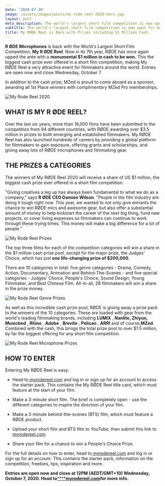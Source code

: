 ```yaml
---
date: '2020-07-30'
image: /assets/images/posts/my-rode-reel-2020-hero.jpg
layout: post
meta_description: The world's largest short film competition is now open for entries.
subtitle: The world's largest short film competition is now open for entries.
title: My RØDE Reel is Back with Prizes including $1 Million Cash
---
```


**R ØDE Microphones** is back with the World's Largest Short Film Competition, **My R ØDE Reel**. Now in its 7th year, RØDE has once again upped the ante with a **monumental** **$1 million in cash to be won.** This the biggest cash prize ever offered in a short film competition, making My RØDE Reel a very attractive event for filmmakers around the world. Entries are open now and close Wednesday, October 7.

In addition to the cash prize, MZed is proud to come aboard as a sponsor, awarding all 1st Place winners with complimentary MZed Pro memberships.

![My Rode Reel 2020](https://mzed-cdn1.sfo2.cdn.digitaloceanspaces.com/images/news/my-rode-reel-2020-announcement.jpg)

## **WHAT IS MY R ØDE REEL?**

Over the last six years, more than 16,000 films have been submitted to the competition from 94 different countries, with RØDE awarding over $3.5 million in prizes to both emerging and established filmmakers. My RØDE Reel has also launched hundreds of careers by providing a global platform for filmmakers to gain exposure, offering grants and scholarships, and giving away lots of RØDE microphones and filmmaking gear.

## **THE PRIZES & CATEGORIES**

The winners of My RØDE Reel 2020 will receive a share of US $1 million, the biggest cash prize ever offered in a short film competition.

"Giving creatives a leg up has always been fundamental to what we do as a company," says **R ØDE CEO Damien Wilson**. "People in the film industry are doing it tough right now. This year, we wanted to not only give entrants the chance to win RØDE mics and awesome gear, but also offer a substantial amount of money to help kickstart the career of the next big thing, fund new projects, or cover living expenses so filmmakers can continue to work through these trying times. This money will make a big difference for a lot of people."

![My Rode Reel Prizes](https://mzed-cdn1.sfo2.cdn.digitaloceanspaces.com/images/news/my-rode-reel-judges-prize.jpg)

The top three films for each of the competition categories will win a share in the $1 million cash prize pool, except for the major prize, the Judges' Choice, which has just **one life-changing prize of $200,000**.

There are 10 categories in total: five genre categories - Drama, Comedy, Action, Documentary, Animation and Behind-The-Scenes - and five special categories - Judges' Choice, People's Choice, Sound Design, Young Filmmaker, and Best Chinese Film. All-in-all, 28 filmmakers will win a share in the prize money.

![My Rode Reel Genre Prizes](https://mzed-cdn1.sfo2.cdn.digitaloceanspaces.com/images/news/my-rode-reel-special-prizes.jpg)

As well as this incredible cash prize pool, RØDE is giving away a prize pack to the winners of the 10 categories. These are loaded with gear from the world's leading filmmaking brands, including **LUMIX** , **Nanlite, Zhiyun,** **Musicbed** , **Rhino** , **Adobe** , **Brevite** , **Pelican** , **ARRI** and of course,**MZed**. Combined with the cash, this brings the total prize pool to over $1.5 million, by far the biggest offering for any short film competition.

![My Rode Reel Microphone Prizes](https://mzed-cdn1.sfo2.cdn.digitaloceanspaces.com/images/news/mrr-got-an-idea.jpg)

## **HOW TO ENTER**

Entering My RØDE Reel is easy:

  * Head to[ myrodereel.com](https://eblast.rode.com/t/r-l-jkdutujk-l-j/) and log in or sign up for an account to access the starter pack. This contains the My RØDE Reel title card, which must feature at the start of your film.

  * Make a 3-minute short film. The brief is completely open - use the different categories to inspire the direction of your film.

  * Make a 3-minute behind-the-scenes (BTS) film, which must feature a RØDE product.

  * Upload your short film and BTS film to YouTube, then submit this link to[ myrodereel.com](https://eblast.rode.com/t/r-l-jkdutujk-l-t/).

  * Share your film for a chance to win a People's Choice Prize.




For the full details on how to enter, head to[ myrodereel.com](https://eblast.rode.com/t/r-l-jkdutujk-l-d/) and log in or sign up for an account. This contains the starter pack, information on the competition, freebies, tips, inspiration and more.

**Entries are open now and close at 12PM (AEDT/GMT+10) Wednesday, October 7, 2020. Head to**[******myrodereel.com**](https://eblast.rode.com/t/r-l-jkdutujk-l-h/)**for more info.**
